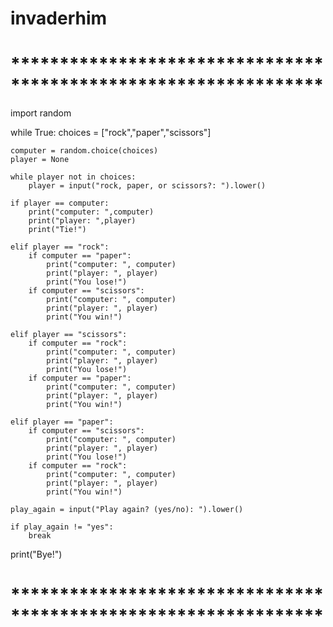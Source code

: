 # invaderhim
# ****************************************************************
import random

while True:
    choices = ["rock","paper","scissors"]

    computer = random.choice(choices)
    player = None

    while player not in choices:
        player = input("rock, paper, or scissors?: ").lower()

    if player == computer:
        print("computer: ",computer)
        print("player: ",player)
        print("Tie!")

    elif player == "rock":
        if computer == "paper":
            print("computer: ", computer)
            print("player: ", player)
            print("You lose!")
        if computer == "scissors":
            print("computer: ", computer)
            print("player: ", player)
            print("You win!")

    elif player == "scissors":
        if computer == "rock":
            print("computer: ", computer)
            print("player: ", player)
            print("You lose!")
        if computer == "paper":
            print("computer: ", computer)
            print("player: ", player)
            print("You win!")

    elif player == "paper":
        if computer == "scissors":
            print("computer: ", computer)
            print("player: ", player)
            print("You lose!")
        if computer == "rock":
            print("computer: ", computer)
            print("player: ", player)
            print("You win!")

    play_again = input("Play again? (yes/no): ").lower()

    if play_again != "yes":
        break

print("Bye!")
# ****************************************************************
